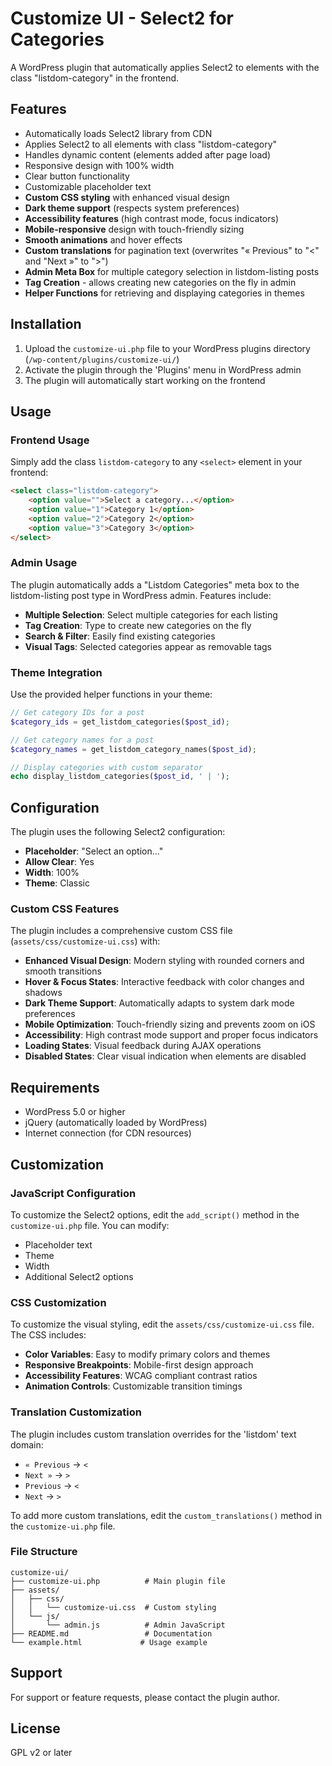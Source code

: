 # Customize UI - Select2 for Categories

A WordPress plugin that automatically applies Select2 to elements with the class "listdom-category" in the frontend.

## Features

- Automatically loads Select2 library from CDN
- Applies Select2 to all elements with class "listdom-category"
- Handles dynamic content (elements added after page load)
- Responsive design with 100% width
- Clear button functionality
- Customizable placeholder text
- **Custom CSS styling** with enhanced visual design
- **Dark theme support** (respects system preferences)
- **Accessibility features** (high contrast mode, focus indicators)
- **Mobile-responsive** design with touch-friendly sizing
- **Smooth animations** and hover effects
- **Custom translations** for pagination text (overwrites "« Previous" to "<" and "Next »" to ">")
- **Admin Meta Box** for multiple category selection in listdom-listing posts
- **Tag Creation** - allows creating new categories on the fly in admin
- **Helper Functions** for retrieving and displaying categories in themes

## Installation

1. Upload the `customize-ui.php` file to your WordPress plugins directory (`/wp-content/plugins/customize-ui/`)
2. Activate the plugin through the 'Plugins' menu in WordPress admin
3. The plugin will automatically start working on the frontend

## Usage

### Frontend Usage

Simply add the class `listdom-category` to any `<select>` element in your frontend:

```html
<select class="listdom-category">
    <option value="">Select a category...</option>
    <option value="1">Category 1</option>
    <option value="2">Category 2</option>
    <option value="3">Category 3</option>
</select>
```

### Admin Usage

The plugin automatically adds a "Listdom Categories" meta box to the listdom-listing post type in WordPress admin. Features include:

- **Multiple Selection**: Select multiple categories for each listing
- **Tag Creation**: Type to create new categories on the fly
- **Search & Filter**: Easily find existing categories
- **Visual Tags**: Selected categories appear as removable tags

### Theme Integration

Use the provided helper functions in your theme:

```php
// Get category IDs for a post
$category_ids = get_listdom_categories($post_id);

// Get category names for a post
$category_names = get_listdom_category_names($post_id);

// Display categories with custom separator
echo display_listdom_categories($post_id, ' | ');
```

## Configuration

The plugin uses the following Select2 configuration:

- **Placeholder**: "Select an option..."
- **Allow Clear**: Yes
- **Width**: 100%
- **Theme**: Classic

### Custom CSS Features

The plugin includes a comprehensive custom CSS file (`assets/css/customize-ui.css`) with:

- **Enhanced Visual Design**: Modern styling with rounded corners and smooth transitions
- **Hover & Focus States**: Interactive feedback with color changes and shadows
- **Dark Theme Support**: Automatically adapts to system dark mode preferences
- **Mobile Optimization**: Touch-friendly sizing and prevents zoom on iOS
- **Accessibility**: High contrast mode support and proper focus indicators
- **Loading States**: Visual feedback during AJAX operations
- **Disabled States**: Clear visual indication when elements are disabled

## Requirements

- WordPress 5.0 or higher
- jQuery (automatically loaded by WordPress)
- Internet connection (for CDN resources)

## Customization

### JavaScript Configuration

To customize the Select2 options, edit the `add_script()` method in the `customize-ui.php` file. You can modify:

- Placeholder text
- Theme
- Width
- Additional Select2 options

### CSS Customization

To customize the visual styling, edit the `assets/css/customize-ui.css` file. The CSS includes:

- **Color Variables**: Easy to modify primary colors and themes
- **Responsive Breakpoints**: Mobile-first design approach
- **Accessibility Features**: WCAG compliant contrast ratios
- **Animation Controls**: Customizable transition timings

### Translation Customization

The plugin includes custom translation overrides for the 'listdom' text domain:

- `« Previous` → `<`
- `Next »` → `>`
- `Previous` → `<`
- `Next` → `>`

To add more custom translations, edit the `custom_translations()` method in the `customize-ui.php` file.

### File Structure

```
customize-ui/
├── customize-ui.php          # Main plugin file
├── assets/
│   ├── css/
│   │   └── customize-ui.css  # Custom styling
│   └── js/
│       └── admin.js          # Admin JavaScript
├── README.md                 # Documentation
└── example.html             # Usage example
```

## Support

For support or feature requests, please contact the plugin author.

## License

GPL v2 or later
